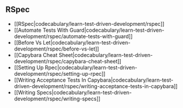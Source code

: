 ## RSpec

* [[RSpec|codecabulary/learn-test-driven-development/rspec]]
* [[Automate Tests With Guard|codecabulary/learn-test-driven-development/rspec/automate-tests-with-guard]]
* [[Before Vs Let|codecabulary/learn-test-driven-development/rspec/before-vs-let]]
* [[Capybara Cheat Sheet|codecabulary/learn-test-driven-development/rspec/capybara-cheat-sheet]]
* [[Setting Up Rpec|codecabulary/learn-test-driven-development/rspec/setting-up-rpec]]
* [[Writing Acceptance Tests In Capybara|codecabulary/learn-test-driven-development/rspec/writing-acceptance-tests-in-capybara]]
* [[Writing Specs|codecabulary/learn-test-driven-development/rspec/writing-specs]]
